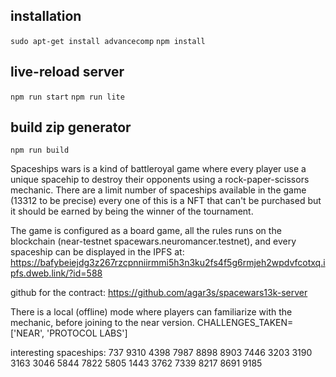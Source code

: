 ## installation

`sudo apt-get install advancecomp`
`npm install`

## live-reload server

`npm run start`
`npm run lite`

## build zip generator

`npm run build`


Spaceships wars is a kind of battleroyal game where every player use a unique spacehip to destroy their opponents using a rock-paper-scissors mechanic.
There are a limit number of spaceships available in the game (13312 to be precise) every one of this is a NFT that can't be purchased but it should be earned by being the winner of the tournament.

The game is configured as a board game, all the rules runs on the blockchain (near-testnet spacewars.neuromancer.testnet), and every spaceship can be displayed in the IPFS at: https://bafybeiejdg3z267rzcpnniirmmi5h3n3ku2fs4f5g6rmjeh2wpdvfcotxq.ipfs.dweb.link/?id=588

github for the contract: https://github.com/agar3s/spacewars13k-server

There is a local (offline) mode where players can familiarize with the mechanic, before joining to the near version.
CHALLENGES_TAKEN=['NEAR', 'PROTOCOL LABS']

interesting spaceships:
737
9310
4398
7987
8898
8903
7446
3203
3190
3163
3046
5844
7822
5805
1443
3762
7339
8217
8691
9185
